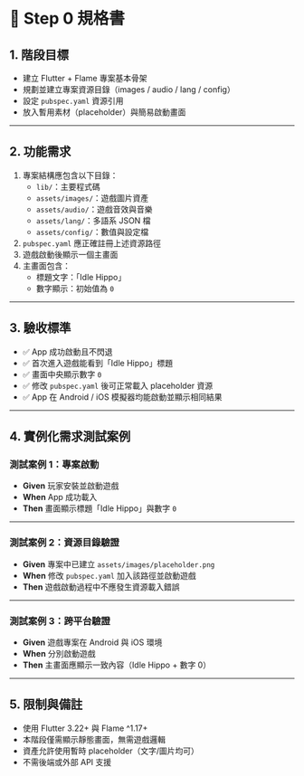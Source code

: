 # 📄 Step 0 規格書

## 1. 階段目標
- 建立 Flutter + Flame 專案基本骨架
- 規劃並建立專案資源目錄（images / audio / lang / config）
- 設定 `pubspec.yaml` 資源引用
- 放入暫用素材（placeholder）與簡易啟動畫面

---

## 2. 功能需求
1. 專案結構應包含以下目錄：
   - `lib/`：主要程式碼
   - `assets/images/`：遊戲圖片資產
   - `assets/audio/`：遊戲音效與音樂
   - `assets/lang/`：多語系 JSON 檔
   - `assets/config/`：數值與設定檔
2. `pubspec.yaml` 應正確註冊上述資源路徑
3. 遊戲啟動後顯示一個主畫面
4. 主畫面包含：
   - 標題文字：「Idle Hippo」
   - 數字顯示：初始值為 `0`

---

## 3. 驗收標準
- ✅ App 成功啟動且不閃退
- ✅ 首次進入遊戲能看到「Idle Hippo」標題
- ✅ 畫面中央顯示數字 `0`
- ✅ 修改 `pubspec.yaml` 後可正常載入 placeholder 資源
- ✅ App 在 Android / iOS 模擬器均能啟動並顯示相同結果

---

## 4. 實例化需求測試案例

### 測試案例 1：專案啟動
- **Given** 玩家安裝並啟動遊戲  
- **When** App 成功載入  
- **Then** 畫面顯示標題「Idle Hippo」與數字 `0`  

---

### 測試案例 2：資源目錄驗證
- **Given** 專案中已建立 `assets/images/placeholder.png`  
- **When** 修改 `pubspec.yaml` 加入該路徑並啟動遊戲  
- **Then** 遊戲啟動過程中不應發生資源載入錯誤  

---

### 測試案例 3：跨平台驗證
- **Given** 遊戲專案在 Android 與 iOS 環境  
- **When** 分別啟動遊戲  
- **Then** 主畫面應顯示一致內容（Idle Hippo + 數字 0）  

---

## 5. 限制與備註
- 使用 Flutter 3.22+ 與 Flame ^1.17+
- 本階段僅需顯示靜態畫面，無需遊戲邏輯
- 資產允許使用暫時 placeholder（文字/圖片均可）
- 不需後端或外部 API 支援
